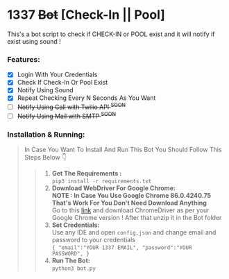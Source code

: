 # 1337 ~~Bot~~ [Check-In || Pool]


This's  a bot script to check if  CHECK-IN  or POOL exist and it will notify if exist using sound !

### Features:
  - [x] Login With Your Credentials
  - [x] Check If Check-In Or Pool Exist
  - [x] Notify Using Sound
  - [x] Repeat Checking Every N Seconds As You Want
  - [ ] ~~Notify Using Call with Twilio API <sup>SOON</sup>~~
  - [ ] ~~Notify Using Mail with SMTP <sup>SOON</sup>~~
### Installation & Running: 
  > In Case You Want To Install And Run This Bot You Should Follow This Steps Below  :point_down:
  >> 1. __Get The Requirements :__<br />
      ```pip3 install -r requirements.txt```
      <br />
  >> 2. __Download WebDriver For Google Chrome:__<br />
      **NOTE : In Case You  Use Google Chrome 86.0.4240.75 That's Work For You Don't Need Download Anything**<br/>
      Go to this [link](https://chromedriver.chromium.org/downloads) and download ChromeDriver as per your Google Chrome version ! After that unzip it in the Bot folder <br/> 
  >> 3. __Set Credentials:__<br/>
      Use any IDE and open ```config.json``` and change email and password to your credentials<br/>
      ```
      {
    "email":"YOUR 1337 EMAIL",
    "password":"YOUR PASSWORD",
      }
      ```
   >> 4. __Run The Bot:__<br/>
      ```python3 bot.py```
